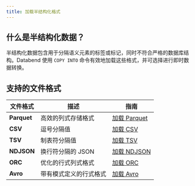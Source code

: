 ```yaml
---
title: 加载半结构化格式
---
```


## 什么是半结构化数据？

半结构化数据包含用于分隔语义元素的标签或标记，同时不符合严格的数据库结构。Databend 使用 `COPY INTO` 命令有效地加载这些格式，并可选择进行即时数据转换。

## 支持的文件格式

| 文件格式 | 描述 | 指南 |
| ----------- | ----------- | ----- |
| **Parquet** | 高效的列式存储格式 | [加载 Parquet](load-parquet) |
| **CSV** | 逗号分隔值 | [加载 CSV](load-csv) |
| **TSV** | 制表符分隔值 | [加载 TSV](load-tsv) |
| **NDJSON** | 换行符分隔的 JSON | [加载 NDJSON](load-ndjson) |
| **ORC** | 优化的行式列式格式 | [加载 ORC](load-orc) |
| **Avro** | 带有模式定义的行式格式 | [加载 Avro](load-avro) |